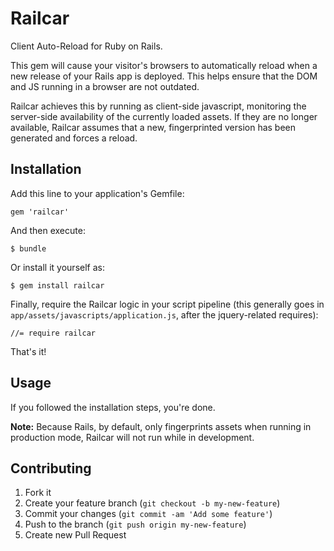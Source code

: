 # Railcar

Client Auto-Reload for Ruby on Rails.

This gem will cause your visitor's browsers to automatically reload when a new release of your Rails app is deployed. This helps ensure that the DOM and JS running in a browser are not outdated.

Railcar achieves this by running as client-side javascript, monitoring the server-side availability of the currently loaded assets. If they are no longer available, Railcar assumes that a new, fingerprinted version has been generated and forces a reload.

## Installation

Add this line to your application's Gemfile:

    gem 'railcar'

And then execute:

    $ bundle

Or install it yourself as:

    $ gem install railcar

Finally, require the Railcar logic in your script pipeline (this generally goes in `app/assets/javascripts/application.js`, after the jquery-related requires):

    //= require railcar

That's it!

## Usage

If you followed the installation steps, you're done.

**Note:** Because Rails, by default, only fingerprints assets when running in production mode, Railcar will not run while in development.

## Contributing

1. Fork it
2. Create your feature branch (`git checkout -b my-new-feature`)
3. Commit your changes (`git commit -am 'Add some feature'`)
4. Push to the branch (`git push origin my-new-feature`)
5. Create new Pull Request
